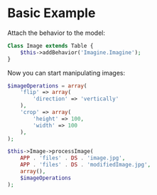 Basic Example
=============

Attach the behavior to the model:

```php
Class Image extends Table {
	$this->addBehavior('Imagine.Imagine');
}
```

Now you can start manipulating images:

```php
$imageOperations = array(
	'flip' => array(
		'direction' => 'vertically'
	),
	'crop' => array(
		'height' => 100,
		'width' => 100
	),
);

$this->Image->processImage(
	APP . 'files' . DS . 'image.jpg',
	APP . 'files' . DS . 'modifiedImage.jpg',
	array(),
	$imageOperations
);
```
